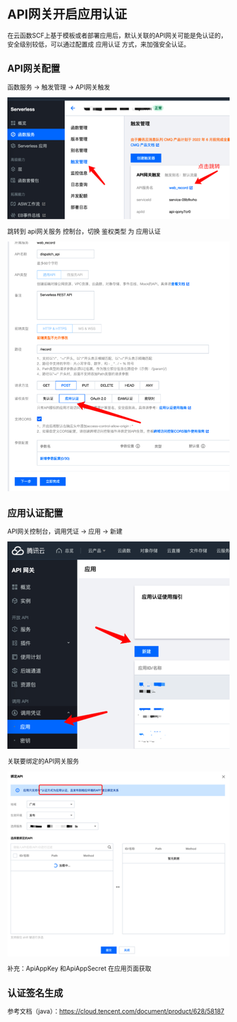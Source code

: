 # API网关开启应用认证

在云函数SCF上基于模板或者部署应用后，默认关联的API网关可能是免认证的，安全级别较低，可以通过配置成 应用认证 方式，来加强安全认证。

## API网关配置

函数服务 -> 触发管理 -> API网关触发

![](.apigw-app-auth_images/apigw.png)

跳转到 api网关服务 控制台，切换 鉴权类型 为 应用认证

![](.apigw-app-auth_images/app-auth.png)

## 应用认证配置

API网关控制台，调用凭证 -> 应用 -> 新建

![](.apigw-app-auth_images/app.png)

关联要绑定的API网关服务

![](.apigw-app-auth_images/bind-apigw.png)

补充：ApiAppKey  和ApiAppSecret 在应用页面获取

## 认证签名生成

参考文档（java）：https://cloud.tencent.com/document/product/628/58187
